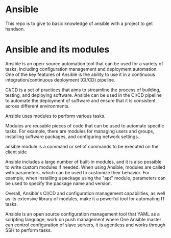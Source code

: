 # Ansible

This repo is to give to basic knowledge of ansible with a project to get handson. 

# Ansible and its modules 

Ansible is an open-source automation tool that can be used for a variety of tasks, including configuration management and deployment automation. One of the key features of Ansible is the ability to use it in a continuous integration/continuous deployment (CI/CD) pipeline.

CI/CD is a set of practices that aims to streamline the process of building, testing, and deploying software. Ansible can be used in the CI/CD pipeline to automate the deployment of software and ensure that it is consistent across different environments.

Ansible uses modules to perform various tasks. 

Modules are reusable pieces of code that can be used to automate specific tasks. For example, there are modules for managing users and groups, installing software packages, and configuring network settings.

ansible module is a command or set of commands to be executed on the client side 

Ansible includes a large number of built-in modules, and it is also possible to write custom modules if needed. When using Ansible, modules are called with parameters, which can be used to customize their behavior. For example, when installing a package using the "apt" module, parameters can be used to specify the package name and version.

Overall, Ansible's CI/CD and configuration management capabilities, as well as its extensive library of modules, make it a powerful tool for automating IT tasks.

Ansible is an open source configuration management tool that YAML as a scripting language, work on push management where One Ansible master can control configuration of slave servers, it is agentless and works through SSH to perform tasks.
